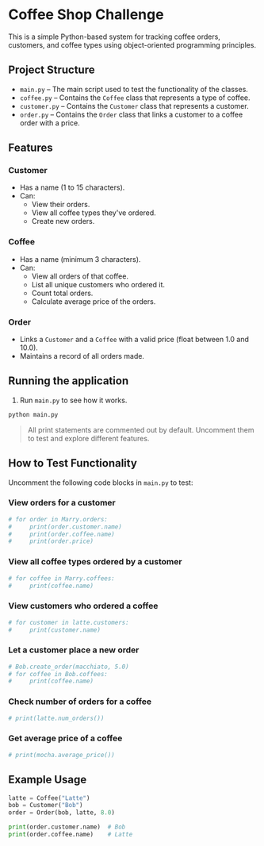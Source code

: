 # Coffee Shop Challenge

This is a simple Python-based system for tracking coffee orders, customers, and coffee types using object-oriented programming principles.

## Project Structure

- `main.py` – The main script used to test the functionality of the classes.
- `coffee.py` – Contains the `Coffee` class that represents a type of coffee.
- `customer.py` – Contains the `Customer` class that represents a customer.
- `order.py` – Contains the `Order` class that links a customer to a coffee order with a price.

## Features

### Customer
- Has a name (1 to 15 characters).
- Can:
  - View their orders.
  - View all coffee types they've ordered.
  - Create new orders.

### Coffee
- Has a name (minimum 3 characters).
- Can:
  - View all orders of that coffee.
  - List all unique customers who ordered it.
  - Count total orders.
  - Calculate average price of the orders.

### Order
- Links a `Customer` and a `Coffee` with a valid price (float between 1.0 and 10.0).
- Maintains a record of all orders made.

## Running the application
1. Run `main.py` to see how it works.

```bash
python main.py
```

> All print statements are commented out by default. Uncomment them to test and explore different features.

## How to Test Functionality

Uncomment the following code blocks in `main.py` to test:

### View orders for a customer
```python
# for order in Marry.orders:
#     print(order.customer.name)
#     print(order.coffee.name)
#     print(order.price)
```

### View all coffee types ordered by a customer
```python
# for coffee in Marry.coffees:
#     print(coffee.name)
```

### View customers who ordered a coffee
```python
# for customer in latte.customers:
#     print(customer.name)
```

### Let a customer place a new order
```python
# Bob.create_order(macchiato, 5.0)
# for coffee in Bob.coffees:
#     print(coffee.name)
```

### Check number of orders for a coffee
```python
# print(latte.num_orders())
```

### Get average price of a coffee
```python
# print(mocha.average_price())
```

## Example Usage

```python
latte = Coffee("Latte")
bob = Customer("Bob")
order = Order(bob, latte, 8.0)

print(order.customer.name)  # Bob
print(order.coffee.name)    # Latte
```
